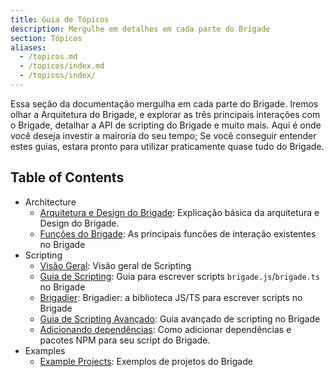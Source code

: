 ```yaml
---
title: Guia de Tópicos
description: Mergulhe em detalhes em cada parte do Brigade
section: Tópicos
aliases:
  - /topicos.md
  - /topicos/index.md
  - /topicos/index/
---
```


Essa seção da documentação mergulha em cada parte do Brigade. Iremos olhar a Arquitetura do Brigade,
e explorar as três principais interações com o Brigade, detalhar a API de scripting do Brigade e muito mais.
Aqui é onde você deseja investir a mairoria do seu tempo; Se você conseguir entender estes guias, estara pronto
para utilizar praticamente quase tudo do Brigade.

## Table of Contents

- Architecture
  - [Arquitetura e Design do Brigade](design.md): Explicação básica da arquitetura e Design do Brigade.
  - [Funções do Brigade](funcoes.md): As principais funcões de interação existentes no Brigade
- Scripting
  - [Visão Geral](scripting/_index.md): Visão geral de Scripting
  - [Guia de Scripting](scripting/guia.md): Guia para escrever scripts `brigade.js`/`brigade.ts` no Brigade
  - [Brigadier](scripting/brigadier.md): Brigadier: a biblioteca JS/TS para escrever scripts no Brigade
  - [Guia de Scripting Avançado](scripting/avancado.md): Guia avançado de scripting no Brigade
  - [Adicionando dependências](scripting/dependencias.md): Como adicionar dependências e pacotes NPM para
    seu script do Brigade.
- Examples
  - [Example Projects](exemplos.md): Exemplos de projetos do Brigade

[write]: https://github.com/brigadecore/brigade/new/main/content/docs/topics
